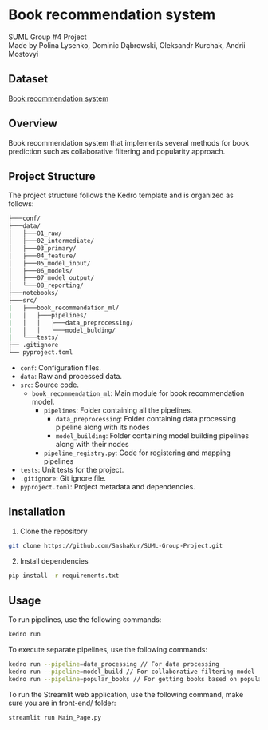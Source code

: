 # Book recommendation system
SUML Group #4 Project \
Made by Polina Lysenko, Dominic Dąbrowski, Oleksandr Kurchak, Andrii Mostovyi

## Dataset
[Book recommendation system](https://www.kaggle.com/code/midouazerty/book-recommendation-system-with-machine-learning)

## Overview

Book recommendation system that implements several methods for book prediction such as collaborative filtering and popularity approach.

## Project Structure

The project structure follows the Kedro template and is organized as follows:

```bash
├───conf/
├───data/
│   ├───01_raw/
│   ├───02_intermediate/
│   ├───03_primary/
│   ├───04_feature/
│   ├───05_model_input/
│   ├───06_models/
│   ├───07_model_output/
│   └───08_reporting/
├───notebooks/
├───src/
|   ├───book_recommendation_ml/
|   │   ├───pipelines/
|   │   │   ├───data_preprocessing/
|   │   │   └───model_bulding/
|   └───tests/
├── .gitignore
└── pyproject.toml
```

- `conf`: Configuration files.
- `data`: Raw and processed data.
- `src`: Source code.
  - `book_recommendation_ml`: Main module for book recommendation model.
    - `pipelines`: Folder containing all the pipelines.
        - `data_preprocessing`: Folder containing data processing pipeline along with its nodes
        - `model_building`: Folder containing model building pipelines along with their nodes
    - `pipeline_registry.py`: Code for registering and mapping pipelines
- `tests`: Unit tests for the project.
- `.gitignore`: Git ignore file.
- `pyproject.toml`: Project metadata and dependencies.

## Installation

1. Clone the repository
```bash
git clone https://github.com/SashaKur/SUML-Group-Project.git
```
2. Install dependencies
```bash
pip install -r requirements.txt
```

## Usage

To run pipelines, use the following commands:
```bash
kedro run
```
To execute separate pipelines, use the following commands:
```bash
kedro run --pipeline=data_processing // For data processing
kedro run --pipeline=model_build // For collaborative filtering model
kedro run --pipeline=popular_books // For getting books based on popularity
```

To run the Streamlit web application, use the following command, make sure you are in front-end/ folder:
```bash
streamlit run Main_Page.py
```
